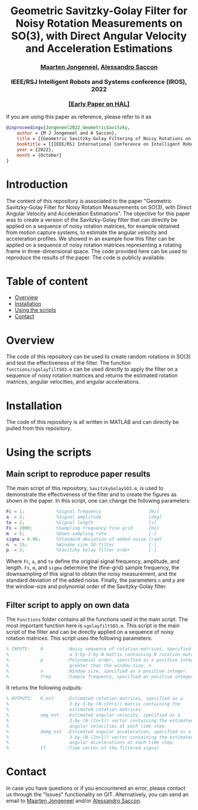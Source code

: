 <div align="center">
<h1 align="center">
Geometric Savitzky-Golay Filter for Noisy Rotation Measurements on SO(3), with Direct Angular Velocity and Acceleration Estimations
</h1>
<h3>
<a href="https://research.tue.nl/en/persons/maarten-jongeneel">Maarten Jongeneel</a>,
<a href="https://research.tue.nl/en/persons/alessandro-saccon">Alessandro Saccon</a>
<br>
<br>
IEEE/RSJ Intelligent Robots and Systems conference (IROS), 2022
<br>
<br>
<a href="https://hal.archives-ouvertes.fr/hal-03603826v1">[Early Paper on HAL]</a>
</h3>
</div>

If you are using this paper as reference, please refer to it as
```bibtex
@inproceedings{Jongeneel2022_GeometricSavitzky,
    author = {M J Jongeneel and A Saccon},
    title = {{Geometric Savitzky-Golay Filtering of Noisy Rotations on SO(3) with Simultaneous Angular Velocity and Acceleration Estimation}},
    booktitle = {{IEEE/RSJ International Conference on Intelligent Robots and Systems (IROS 2022)}},
    year = {2022},
    month = {October}
}
```

Introduction
============

The content of this repository is associated to the paper "Geometric Savitzky-Golay Filter for Noisy Rotation Measurements on SO(3), with Direct Angular Velocity and Acceleration Estimations". The objective for this paper was to create a version of the Savitzky-Golay filter that can directly be applied on a sequence of noisy rotation matrices, for example obtained from motion capture systems, to estimate the angular velocity and acceleration profiles. We showed in an example how this filter can be applied on a sequence of noisy rotation matrices representing a rotating frame in three-dimensional space. The code provided here can be used to reproduce the results of the paper. The code is publicly available.


Table of content
================
- [Overview](#overview)
- [Installation](#installation)
- [Using the scripts](#using-the-scripts)
- [Contact](#contact)

# Overview
The code of this repository can be used to create random rotations in SO(3) and test the effectiveness of the filter. The function ``functions/sgolayfiltSO3.m`` can be used directly to apply the filter on a sequence of noisy rotation matrices and returns the estimated rotation matrices, angular velocities, and angular accelerations. 
# Installation
The code of this repository is all written in MATLAB and can directly be pulled from this repository. 

# Using the scripts
## Main script to reproduce paper results
The main script of this repository, ``SavitzkyGolaySO3.m``, is used to demonstrate the effectiveness of the filter and to create the figures as shown in the paper. In this script, one can change the following parameters:

```matlab
Fc = 1;            %Signal frequency                  [Hz]
a  = 2;            %Signal amplitude                  [deg]
te = 2;            %Signal length                     [s]
Fs = 1000;         %Sampling frequency fine grid      [Hz]
m  = 5;            %Down-sampling rate                [-]
sigma = 0.06;      %Standard deviation of added noise [rad]
n  = 15;           %Window size SG-filter             [-]
p  = 2;            %Savitzky Golay filter order       [-]
```
Where `Fc`, `a`, and `te` define the original signal frequency, amplitude, and length. `Fs`, `m`, and `sigma` determine the (fine-grid) sample frequency, the downsampling of this signal to obtain the noisy measurement, and the standard deviation of the added noise. Finally, the parameters `n` and `p` are the window-size and polynomial order of the Savitzky-Golay filter.

## Filter script to apply on own data
The `Functions` folder contains all the functions used in the main script. The most important function here is `sgolayfiltSO3.m`. This script is the main script of the filter and can be directly applied on a sequence of noisy rotation matrices. This script uses the following parameters:
```matlab
% INPUTS:    R         :Noisy sequence of rotation matrices, specified as
%                       a 3-by-3-by-N matrix containing N rotation matrices
%            p         :Polynomial order, specified as a positive integer,
%                       greater than the window size, n
%            n         :Window size, specified as a positive integer.
%            freq      :Sample frequency, specified as positive integer.
```
It returns the following outputs:
```matlab
% OUTPUTS:   R_est     :Estimated rotation matrices, specified as a
%                       3-by-3-by-(N-(2n+1)) matrix containing the
%                       estimated rotation matrices.
%            omg_est   :Estimated angular velocity, specified as a
%                       3-by-(N-(2n+1)) vector containing the estimated
%                       angular velocities at each time step.
%            domg_est  :Estimated angular acceleration, specified as a
%                       3-by-(N-(2n+1)) vector containing the estimated
%                       angular accelerations at each time step.
%            tf        :Time vector of the filtered signal
```
# Contact
In case you have questions or if you encountered an error, please contact us through the "Issues" functionality on GIT. Alternatively, you can send an email to <a href="mailto:m.j.jongeneel@tue.nl">Maarten Jongeneel</a> and/or <a href="mailto:a.saccon@tue.nl">Alessandro Saccon</a>.
